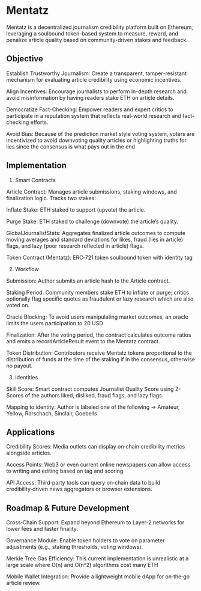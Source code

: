 # Mentatz

Mentatz is a decentralized journalism credibility platform built on Ethereum, leveraging a soulbound token-based system to measure, reward, and penalize article quality based on community-driven stakes and feedback.

## Objective

Establish Trustworthy Journalism: Create a transparent, tamper-resistant mechanism for evaluating article credibility using economic incentives.

Align Incentives: Encourage journalists to perform in-depth research and avoid misinformation by having readers stake ETH on article details.

Democratize Fact-Checking: Empower readers and expert critics to participate in a reputation system that reflects real-world research and fact-checking efforts.

Avoid Bias: Because of the prediction market style voting system, voters are incentivized to avoid downvoting quality articles or highlighting truths for lies since the consensus is what pays out in the end

## Implementation

1. Smart Contracts

Article Contract: Manages article submissions, staking windows, and finalization logic. Tracks two stakes:

Inflate Stake: ETH staked to support (upvote) the article.

Purge Stake: ETH staked to challenge (downvote) the article’s quality.

GlobalJournalistStats: Aggregates finalized article outcomes to compute moving averages and standard deviations for likes, fraud (lies in article) flags, and lazy (poor research reflected in article) flags.

Token Contract (Mentatz): ERC‑721 token soulbound token with identity tag

2. Workflow

Submission: Author submits an article hash to the Article contract.

Staking Period: Community members stake ETH to inflate or purge; critics optionally flag specific quotes as fraudulent or lazy research which are also voted on.

Oracle Blocking: To avoid users manipulating market outcomes, an oracle limits the users participation to 20 USD

Finalization: After the voting period, the contract calculates outcome ratios and emits a recordArticleResult event to the Mentatz contract.

Token Distribution: Contributors receive Mentatz tokens proportional to the distribution of funds at the time of the staking if in the consensus, otherwise no payout.

3. Identities

Skill Score: Smart contract computes Journalist Quality Score using Z-Scores of the authors liked, disliked, fraud flags, and lazy flags

Mapping to identity: Author is labeled one of the following -> Amateur, Yellow, Rorschach, Sinclair, Goebells

## Applications

Credibility Scores: Media outlets can display on‑chain credibility metrics alongside articles.

Access Points: Web3 or even current online newspapers can allow access to writing and editing based on tag and scoring

API Access: Third‑party tools can query on‑chain data to build credibility‑driven news aggregators or browser extensions.

## Roadmap & Future Development

Cross‑Chain Support: Expand beyond Ethereum to Layer‑2 networks for lower fees and faster finality.

Governance Module: Enable token holders to vote on parameter adjustments (e.g., staking thresholds, voting windows).

Merkle Tree Gas Efficiency: This current implementation is unrealistic at a large scale where O(n) and O(n^2) algorithms cost many ETH

Mobile Wallet Integration: Provide a lightweight mobile dApp for on‑the‑go article review.
